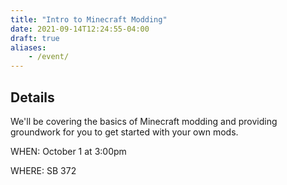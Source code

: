 ```yaml
---
title: "Intro to Minecraft Modding"
date: 2021-09-14T12:24:55-04:00
draft: true
aliases:
    - /event/
---
```


## Details
We'll be covering the basics of Minecraft modding and providing groundwork for you to get started with your own mods.

WHEN: October 1 at 3:00pm

WHERE: SB 372
